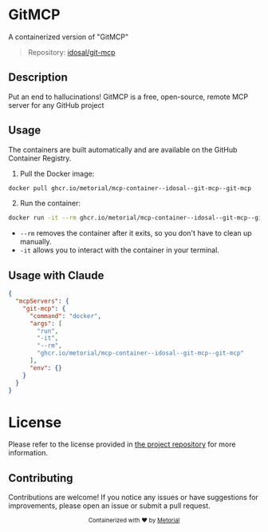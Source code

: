 
# GitMCP

A containerized version of "GitMCP"

> Repository: [idosal/git-mcp](https://github.com/idosal/git-mcp)

## Description

Put an end to hallucinations! GitMCP is a free, open-source, remote MCP server for any GitHub project


## Usage

The containers are built automatically and are available on the GitHub Container Registry.

1. Pull the Docker image:

```bash
docker pull ghcr.io/metorial/mcp-container--idosal--git-mcp--git-mcp
```

2. Run the container:

```bash
docker run -it --rm ghcr.io/metorial/mcp-container--idosal--git-mcp--git-mcp 
```

- `--rm` removes the container after it exits, so you don't have to clean up manually.
- `-it` allows you to interact with the container in your terminal.



## Usage with Claude

```json
{
  "mcpServers": {
    "git-mcp": {
      "command": "docker",
      "args": [
        "run",
        "-it",
        "--rm",
        "ghcr.io/metorial/mcp-container--idosal--git-mcp--git-mcp"
      ],
      "env": {}
    }
  }
}
```

# License

Please refer to the license provided in [the project repository](https://github.com/idosal/git-mcp) for more information.

## Contributing

Contributions are welcome! If you notice any issues or have suggestions for improvements, please open an issue or submit a pull request.

<div align="center">
  <sub>Containerized with ❤️ by <a href="https://metorial.com">Metorial</a></sub>
</div>
  